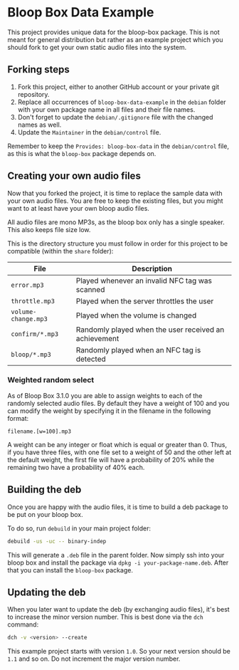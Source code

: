 # Bloop Box Data Example

This project provides unique data for the bloop-box package. This is not meant
for general distribution but rather as an example project which you should fork
to get your own static audio files into the system.

## Forking steps

1. Fork this project, either to another GitHub account or your private git
   repository.
2. Replace all occurrences of `bloop-box-data-example` in the `debian` folder
   with your own package name in all files and their file names.
4. Don't forget to update the `debian/.gitignore` file with the changed names
   as well.
3. Update the `Maintainer` in the `debian/control` file.

Remember to keep the `Provides: bloop-box-data` in the `debian/control` file, as
this is what the `bloop-box` package depends on.

## Creating your own audio files

Now that you forked the project, it is time to replace the sample data with your
own audio files. You are free to keep the existing files, but you might want to
at least have your own bloop audio files.

All audio files are mono MP3s, as the bloop box only has a single speaker. This
also keeps file size low.

This is the directory structure you must follow in order for this project to be
compatible (within the `share` folder):

| File                | Description                                           |
|---------------------|-------------------------------------------------------|
| `error.mp3`         | Played whenever an invalid NFC tag was scanned        |
| `throttle.mp3`      | Played when the server throttles the user             |
| `volume-change.mp3` | Played when the volume is changed                     |
| `confirm/*.mp3`     | Randomly played when the user received an achievement |
| `bloop/*.mp3`       | Randomly played when an NFC tag is detected           |

### Weighted random select

As of Bloop Box 3.1.0 you are able to assign weights to each of the randomly selected audio files. By default they have
a weight of 100 and you can modify the weight by specifying it in the filename in the following format:

```
filename.[w=100].mp3
```

A weight can be any integer or float which is equal or greater than 0. Thus, if you have three files, with one file set
to a weight of 50 and the other left at the default weight, the first file will have a probability of 20% while the
remaining two have a probability of 40% each.

## Building the deb

Once you are happy with the audio files, it is time to build a deb package to be
put on your bloop box.

To do so, run `debuild` in your main project folder:

```bash
debuild -us -uc -- binary-indep
```

This will generate a `.deb` file in the parent folder. Now simply ssh into your
bloop box and install the package via `dpkg -i your-package-name.deb`. After
that you can install the `bloop-box` package.

## Updating the deb

When you later want to update the deb (by exchanging audio files), it's best to
increase the minor version number. This is best done via the `dch` command:

```bash
dch -v <version> --create
```

This example project starts with version `1.0`. So your next version should be
`1.1` and so on. Do not increment the major version number.

